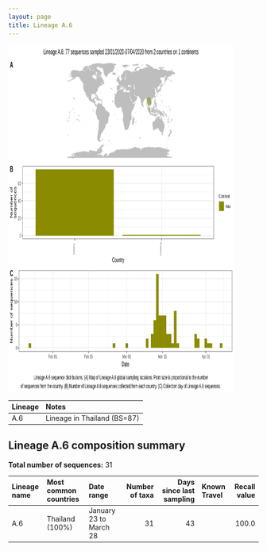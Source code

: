```yaml
---
layout: page
title: Lineage A.6
---
```




<img src="../assets/images/A.6.svg" alt="A.6 lineage summary figure" width="90%" height="700px" />


| Lineage | Notes |
|:-----|:-----|
| A.6 | Lineage in Thailand (BS=87) |

<h2>Lineage A.6 composition summary </h2>

<strong>Total number of sequences:</strong> 31

| Lineage name | Most common countries | Date range | Number of taxa |  Days since last sampling | Known Travel | Recall value |
|:-----|:-----|:-------|-------:|-------:|:---------|--------:|
| A.6 | Thailand (100%) | January 23 to March 28 | 31 | 43 |  | 100.0 |
